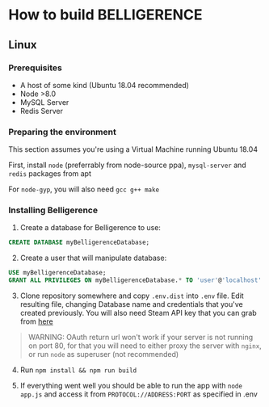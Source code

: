 # How to build BELLIGERENCE

## Linux

### Prerequisites

* A host of some kind (Ubuntu 18.04 recommended)
* Node >8.0
* MySQL Server
* Redis Server
    
### Preparing the environment

This section assumes you're using a Virtual Machine running Ubuntu 18.04

First, install `node` (preferrably from node-source ppa), `mysql-server` and `redis` packages from apt

For `node-gyp`, you will also need `gcc g++ make`


### Installing Belligerence
1. Create a database for Belligerence to use:
```sql
CREATE DATABASE myBelligerenceDatabase;
```

2. Create a user that will manipulate database:
```sql
USE myBelligerenceDatabase;
GRANT ALL PRIVILEGES ON myBelligerenceDatabase.* TO 'user'@'localhost' IDENTIFIED BY 'supersecretpassword';
```

3. Clone repository somewhere and copy `.env.dist` into `.env` file. Edit resulting file, changing Database name and credentials that you've created previously. You will also need Steam API key that you can grab from [here](https://steamcommunity.com/dev/apikey)

>WARNING: OAuth return url won't work if your server is not running on port 80, for that you will need to either proxy the server with `nginx`, or run `node` as superuser (not recommended)

4. Run `npm install && npm run build`

5. If everything went well you should be able to run the app with `node app.js` and access it from `PROTOCOL://ADDRESS:PORT` as specified in .env
